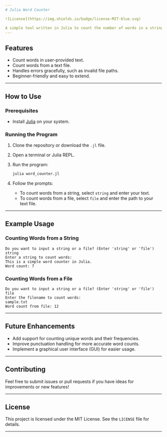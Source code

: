 ```yaml
---
# Julia Word Counter

![License](https://img.shields.io/badge/license-MIT-blue.svg)

A simple tool written in Julia to count the number of words in a string or a text file. This project demonstrates Julia's strengths in handling string manipulations and file I/O in an easy and efficient way.
---
```


## Features

- Count words in user-provided text.
- Count words from a text file.
- Handles errors gracefully, such as invalid file paths.
- Beginner-friendly and easy to extend.

---

## How to Use

### Prerequisites

- Install [Julia](https://julialang.org/downloads/) on your system.

### Running the Program

1. Clone the repository or download the `.jl` file.
2. Open a terminal or Julia REPL.
3. Run the program:

   ```bash
   julia word_counter.jl
   ```

4. Follow the prompts:
   - To count words from a string, select `string` and enter your text.
   - To count words from a file, select `file` and enter the path to your text file.

---

## Example Usage

### Counting Words from a String

```
Do you want to input a string or a file? (Enter 'string' or 'file')
string
Enter a string to count words:
This is a simple word counter in Julia.
Word count: 7
```

### Counting Words from a File

```
Do you want to input a string or a file? (Enter 'string' or 'file')
file
Enter the filename to count words:
sample.txt
Word count from file: 12
```

---

## Future Enhancements

- Add support for counting unique words and their frequencies.
- Improve punctuation handling for more accurate word counts.
- Implement a graphical user interface (GUI) for easier usage.

---

## Contributing

Feel free to submit issues or pull requests if you have ideas for improvements or new features!

---

## License

This project is licensed under the MIT License. See the `LICENSE` file for details.

---
